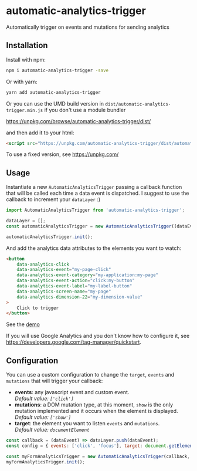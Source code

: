 # automatic-analytics-trigger
Automatically trigger on events and mutations for sending analytics

## Installation

Install with npm:

```sh
npm i automatic-analytics-trigger -save
```

Or with yarn:

```sh
yarn add automatic-analytics-trigger
```

Or you can use the UMD build version in `dist/automatic-analytics-trigger.min.js` if you don't use a module bundler

https://unpkg.com/browse/automatic-analytics-trigger/dist/

and then add it to your html:

```html
<script src="https://unpkg.com/automatic-analytics-trigger/dist/automatic-analytics-trigger.min.js"></script>
```

To use a fixed version, see https://unpkg.com/

## Usage

Instantiate a new `AutomaticAnalyticsTrigger` passing a callback function that will be called each time a data event is dispatched. I suggest to use the callback to increment your `dataLayer` :)

```js
import AutomaticAnalyticsTrigger from 'automatic-analytics-trigger';

dataLayer = [];
const automaticAnalyticsTrigger = new AutomaticAnalyticsTrigger((dataEvent) => dataLayer.push(dataEvent));

automaticAnalyticsTrigger.init();

```

And add the analytics data attributes to the elements you want to watch:

```html
<button
    data-analytics-click 
    data-analytics-event="my-page-click"
    data-analytics-event-category="my-application:my-page"
    data-analytics-event-action="click:my-button"
    data-analytics-event-label="my-label-button"
    data-analytics-screen-name="my-page"
    data-analytics-dimension-22="my-dimension-value"
>
    Click to trigger
</button>
```

See the [demo](https://flaviabertoni.github.io/automatic-analytics-trigger/)

If you will use Google Analytics and you don't know how to configure it, see https://developers.google.com/tag-manager/quickstart.


## Configuration

You can use a custom configuration to change the `target`, `events` and `mutations` that will trigger your callback:

- **events**: any javascript event and custom event.  
  _Default value: `['click']`_
- **mutations**: a DOM mutation type, at this moment, `show`  is the only mutation implemented and it occurs when the element is displayed.  
  _Default value:  `['show']`_
- **target**: the element you want to listen `events` and `mutations`.  
  _Default value: `documentElement`_

```js
const callback = (dataEvent) => dataLayer.push(dataEvent);
const config = { events: ['click', 'focus'], target: document.getElementById('my-form')}

const myFormAnalyticsTrigger = new AutomaticAnalyticsTrigger(callback, config);
myFormAnalyticsTrigger.init();

```

